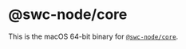 # @swc-node/core

This is the macOS 64-bit binary for [`@swc-node/core`](https://github.com/Brooooooklyn/swc-node/tree/master/packages/core).
